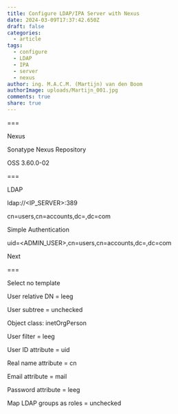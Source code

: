 ```yaml
---
title: Configure LDAP/IPA Server with Nexus
date: 2024-03-09T17:37:42.650Z
draft: false
categories:
  - article
tags:
  - configure
  - LDAP
  - IPA
  - server
  - nexus
author: ing. M.A.C.M. (Martijn) van den Boom
authorImage: uploads/Martijn_001.jpg
comments: true
share: true
---
```

\===

Nexus

Sonatype Nexus Repository

OSS 3.60.0-02

\=﻿==

LDAP

ldap://<IP_SERVER>:389

cn=users,cn=accounts,dc=<NETWORK>,dc=com

Simple Authentication

uid=<ADMIN_USER>,cn=users,cn=accounts,dc=<NETWORK>,dc=com

<pw>

Next

\=﻿==

Select no template

User relative DN = leeg

User subtree = unchecked

Object class: inetOrgPerson

User filter = leeg

User ID attribute = uid

Real name attribute = cn

Email attribute = mail

Password attribute = leeg

Map LDAP groups as roles = unchecked